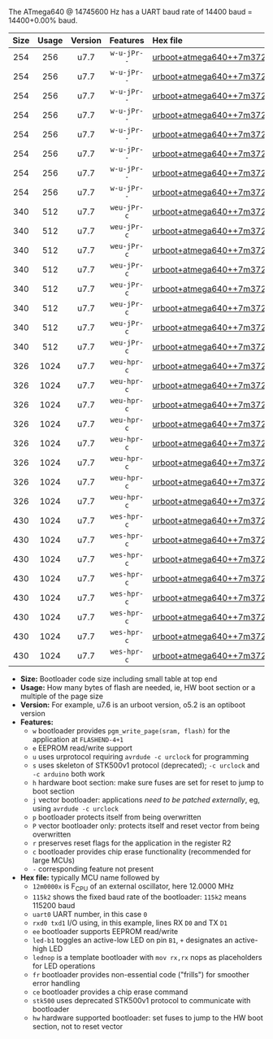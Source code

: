 The ATmega640 @ 14745600 Hz has a UART baud rate of 14400 baud = 14400+0.00% baud.

|Size|Usage|Version|Features|Hex file|
|:-:|:-:|:-:|:-:|:--|
|254|256|u7.7|`w-u-jPr--`|[urboot+atmega640++7m3728x++++7k2_uart0_rxe0_txe1_led+b7_fr.hex](https://raw.githubusercontent.com/stefanrueger/urboot.hex/main/mcus/atmega640/external_oscillator/fcpu++7m3728_Hz/br++++7k2_bps/urboot+atmega640++7m3728x++++7k2_uart0_rxe0_txe1_led+b7_fr.hex)|
|254|256|u7.7|`w-u-jPr--`|[urboot+atmega640++7m3728x++++7k2_uart0_rxe0_txe1_lednop_fr.hex](https://raw.githubusercontent.com/stefanrueger/urboot.hex/main/mcus/atmega640/external_oscillator/fcpu++7m3728_Hz/br++++7k2_bps/urboot+atmega640++7m3728x++++7k2_uart0_rxe0_txe1_lednop_fr.hex)|
|254|256|u7.7|`w-u-jPr--`|[urboot+atmega640++7m3728x++++7k2_uart1_rxd2_txd3_led+b7_fr.hex](https://raw.githubusercontent.com/stefanrueger/urboot.hex/main/mcus/atmega640/external_oscillator/fcpu++7m3728_Hz/br++++7k2_bps/urboot+atmega640++7m3728x++++7k2_uart1_rxd2_txd3_led+b7_fr.hex)|
|254|256|u7.7|`w-u-jPr--`|[urboot+atmega640++7m3728x++++7k2_uart1_rxd2_txd3_lednop_fr.hex](https://raw.githubusercontent.com/stefanrueger/urboot.hex/main/mcus/atmega640/external_oscillator/fcpu++7m3728_Hz/br++++7k2_bps/urboot+atmega640++7m3728x++++7k2_uart1_rxd2_txd3_lednop_fr.hex)|
|254|256|u7.7|`w-u-jPr--`|[urboot+atmega640++7m3728x++++7k2_uart2_rxh0_txh1_led+b7_fr.hex](https://raw.githubusercontent.com/stefanrueger/urboot.hex/main/mcus/atmega640/external_oscillator/fcpu++7m3728_Hz/br++++7k2_bps/urboot+atmega640++7m3728x++++7k2_uart2_rxh0_txh1_led+b7_fr.hex)|
|254|256|u7.7|`w-u-jPr--`|[urboot+atmega640++7m3728x++++7k2_uart2_rxh0_txh1_lednop_fr.hex](https://raw.githubusercontent.com/stefanrueger/urboot.hex/main/mcus/atmega640/external_oscillator/fcpu++7m3728_Hz/br++++7k2_bps/urboot+atmega640++7m3728x++++7k2_uart2_rxh0_txh1_lednop_fr.hex)|
|254|256|u7.7|`w-u-jPr--`|[urboot+atmega640++7m3728x++++7k2_uart3_rxj0_txj1_led+b7_fr.hex](https://raw.githubusercontent.com/stefanrueger/urboot.hex/main/mcus/atmega640/external_oscillator/fcpu++7m3728_Hz/br++++7k2_bps/urboot+atmega640++7m3728x++++7k2_uart3_rxj0_txj1_led+b7_fr.hex)|
|254|256|u7.7|`w-u-jPr--`|[urboot+atmega640++7m3728x++++7k2_uart3_rxj0_txj1_lednop_fr.hex](https://raw.githubusercontent.com/stefanrueger/urboot.hex/main/mcus/atmega640/external_oscillator/fcpu++7m3728_Hz/br++++7k2_bps/urboot+atmega640++7m3728x++++7k2_uart3_rxj0_txj1_lednop_fr.hex)|
|340|512|u7.7|`weu-jPr-c`|[urboot+atmega640++7m3728x++++7k2_uart0_rxe0_txe1_ee_led+b7_fr_ce.hex](https://raw.githubusercontent.com/stefanrueger/urboot.hex/main/mcus/atmega640/external_oscillator/fcpu++7m3728_Hz/br++++7k2_bps/urboot+atmega640++7m3728x++++7k2_uart0_rxe0_txe1_ee_led+b7_fr_ce.hex)|
|340|512|u7.7|`weu-jPr-c`|[urboot+atmega640++7m3728x++++7k2_uart0_rxe0_txe1_ee_lednop_fr_ce.hex](https://raw.githubusercontent.com/stefanrueger/urboot.hex/main/mcus/atmega640/external_oscillator/fcpu++7m3728_Hz/br++++7k2_bps/urboot+atmega640++7m3728x++++7k2_uart0_rxe0_txe1_ee_lednop_fr_ce.hex)|
|340|512|u7.7|`weu-jPr-c`|[urboot+atmega640++7m3728x++++7k2_uart1_rxd2_txd3_ee_led+b7_fr_ce.hex](https://raw.githubusercontent.com/stefanrueger/urboot.hex/main/mcus/atmega640/external_oscillator/fcpu++7m3728_Hz/br++++7k2_bps/urboot+atmega640++7m3728x++++7k2_uart1_rxd2_txd3_ee_led+b7_fr_ce.hex)|
|340|512|u7.7|`weu-jPr-c`|[urboot+atmega640++7m3728x++++7k2_uart1_rxd2_txd3_ee_lednop_fr_ce.hex](https://raw.githubusercontent.com/stefanrueger/urboot.hex/main/mcus/atmega640/external_oscillator/fcpu++7m3728_Hz/br++++7k2_bps/urboot+atmega640++7m3728x++++7k2_uart1_rxd2_txd3_ee_lednop_fr_ce.hex)|
|340|512|u7.7|`weu-jPr-c`|[urboot+atmega640++7m3728x++++7k2_uart2_rxh0_txh1_ee_led+b7_fr_ce.hex](https://raw.githubusercontent.com/stefanrueger/urboot.hex/main/mcus/atmega640/external_oscillator/fcpu++7m3728_Hz/br++++7k2_bps/urboot+atmega640++7m3728x++++7k2_uart2_rxh0_txh1_ee_led+b7_fr_ce.hex)|
|340|512|u7.7|`weu-jPr-c`|[urboot+atmega640++7m3728x++++7k2_uart2_rxh0_txh1_ee_lednop_fr_ce.hex](https://raw.githubusercontent.com/stefanrueger/urboot.hex/main/mcus/atmega640/external_oscillator/fcpu++7m3728_Hz/br++++7k2_bps/urboot+atmega640++7m3728x++++7k2_uart2_rxh0_txh1_ee_lednop_fr_ce.hex)|
|340|512|u7.7|`weu-jPr-c`|[urboot+atmega640++7m3728x++++7k2_uart3_rxj0_txj1_ee_led+b7_fr_ce.hex](https://raw.githubusercontent.com/stefanrueger/urboot.hex/main/mcus/atmega640/external_oscillator/fcpu++7m3728_Hz/br++++7k2_bps/urboot+atmega640++7m3728x++++7k2_uart3_rxj0_txj1_ee_led+b7_fr_ce.hex)|
|340|512|u7.7|`weu-jPr-c`|[urboot+atmega640++7m3728x++++7k2_uart3_rxj0_txj1_ee_lednop_fr_ce.hex](https://raw.githubusercontent.com/stefanrueger/urboot.hex/main/mcus/atmega640/external_oscillator/fcpu++7m3728_Hz/br++++7k2_bps/urboot+atmega640++7m3728x++++7k2_uart3_rxj0_txj1_ee_lednop_fr_ce.hex)|
|326|1024|u7.7|`weu-hpr-c`|[urboot+atmega640++7m3728x++++7k2_uart0_rxe0_txe1_ee_led+b7_fr_ce_hw.hex](https://raw.githubusercontent.com/stefanrueger/urboot.hex/main/mcus/atmega640/external_oscillator/fcpu++7m3728_Hz/br++++7k2_bps/urboot+atmega640++7m3728x++++7k2_uart0_rxe0_txe1_ee_led+b7_fr_ce_hw.hex)|
|326|1024|u7.7|`weu-hpr-c`|[urboot+atmega640++7m3728x++++7k2_uart0_rxe0_txe1_ee_lednop_fr_ce_hw.hex](https://raw.githubusercontent.com/stefanrueger/urboot.hex/main/mcus/atmega640/external_oscillator/fcpu++7m3728_Hz/br++++7k2_bps/urboot+atmega640++7m3728x++++7k2_uart0_rxe0_txe1_ee_lednop_fr_ce_hw.hex)|
|326|1024|u7.7|`weu-hpr-c`|[urboot+atmega640++7m3728x++++7k2_uart1_rxd2_txd3_ee_led+b7_fr_ce_hw.hex](https://raw.githubusercontent.com/stefanrueger/urboot.hex/main/mcus/atmega640/external_oscillator/fcpu++7m3728_Hz/br++++7k2_bps/urboot+atmega640++7m3728x++++7k2_uart1_rxd2_txd3_ee_led+b7_fr_ce_hw.hex)|
|326|1024|u7.7|`weu-hpr-c`|[urboot+atmega640++7m3728x++++7k2_uart1_rxd2_txd3_ee_lednop_fr_ce_hw.hex](https://raw.githubusercontent.com/stefanrueger/urboot.hex/main/mcus/atmega640/external_oscillator/fcpu++7m3728_Hz/br++++7k2_bps/urboot+atmega640++7m3728x++++7k2_uart1_rxd2_txd3_ee_lednop_fr_ce_hw.hex)|
|326|1024|u7.7|`weu-hpr-c`|[urboot+atmega640++7m3728x++++7k2_uart2_rxh0_txh1_ee_led+b7_fr_ce_hw.hex](https://raw.githubusercontent.com/stefanrueger/urboot.hex/main/mcus/atmega640/external_oscillator/fcpu++7m3728_Hz/br++++7k2_bps/urboot+atmega640++7m3728x++++7k2_uart2_rxh0_txh1_ee_led+b7_fr_ce_hw.hex)|
|326|1024|u7.7|`weu-hpr-c`|[urboot+atmega640++7m3728x++++7k2_uart2_rxh0_txh1_ee_lednop_fr_ce_hw.hex](https://raw.githubusercontent.com/stefanrueger/urboot.hex/main/mcus/atmega640/external_oscillator/fcpu++7m3728_Hz/br++++7k2_bps/urboot+atmega640++7m3728x++++7k2_uart2_rxh0_txh1_ee_lednop_fr_ce_hw.hex)|
|326|1024|u7.7|`weu-hpr-c`|[urboot+atmega640++7m3728x++++7k2_uart3_rxj0_txj1_ee_led+b7_fr_ce_hw.hex](https://raw.githubusercontent.com/stefanrueger/urboot.hex/main/mcus/atmega640/external_oscillator/fcpu++7m3728_Hz/br++++7k2_bps/urboot+atmega640++7m3728x++++7k2_uart3_rxj0_txj1_ee_led+b7_fr_ce_hw.hex)|
|326|1024|u7.7|`weu-hpr-c`|[urboot+atmega640++7m3728x++++7k2_uart3_rxj0_txj1_ee_lednop_fr_ce_hw.hex](https://raw.githubusercontent.com/stefanrueger/urboot.hex/main/mcus/atmega640/external_oscillator/fcpu++7m3728_Hz/br++++7k2_bps/urboot+atmega640++7m3728x++++7k2_uart3_rxj0_txj1_ee_lednop_fr_ce_hw.hex)|
|430|1024|u7.7|`wes-hpr-c`|[urboot+atmega640++7m3728x++++7k2_uart0_rxe0_txe1_ee_led+b7_fr_ce_stk500_hw.hex](https://raw.githubusercontent.com/stefanrueger/urboot.hex/main/mcus/atmega640/external_oscillator/fcpu++7m3728_Hz/br++++7k2_bps/urboot+atmega640++7m3728x++++7k2_uart0_rxe0_txe1_ee_led+b7_fr_ce_stk500_hw.hex)|
|430|1024|u7.7|`wes-hpr-c`|[urboot+atmega640++7m3728x++++7k2_uart0_rxe0_txe1_ee_lednop_fr_ce_stk500_hw.hex](https://raw.githubusercontent.com/stefanrueger/urboot.hex/main/mcus/atmega640/external_oscillator/fcpu++7m3728_Hz/br++++7k2_bps/urboot+atmega640++7m3728x++++7k2_uart0_rxe0_txe1_ee_lednop_fr_ce_stk500_hw.hex)|
|430|1024|u7.7|`wes-hpr-c`|[urboot+atmega640++7m3728x++++7k2_uart1_rxd2_txd3_ee_led+b7_fr_ce_stk500_hw.hex](https://raw.githubusercontent.com/stefanrueger/urboot.hex/main/mcus/atmega640/external_oscillator/fcpu++7m3728_Hz/br++++7k2_bps/urboot+atmega640++7m3728x++++7k2_uart1_rxd2_txd3_ee_led+b7_fr_ce_stk500_hw.hex)|
|430|1024|u7.7|`wes-hpr-c`|[urboot+atmega640++7m3728x++++7k2_uart1_rxd2_txd3_ee_lednop_fr_ce_stk500_hw.hex](https://raw.githubusercontent.com/stefanrueger/urboot.hex/main/mcus/atmega640/external_oscillator/fcpu++7m3728_Hz/br++++7k2_bps/urboot+atmega640++7m3728x++++7k2_uart1_rxd2_txd3_ee_lednop_fr_ce_stk500_hw.hex)|
|430|1024|u7.7|`wes-hpr-c`|[urboot+atmega640++7m3728x++++7k2_uart2_rxh0_txh1_ee_led+b7_fr_ce_stk500_hw.hex](https://raw.githubusercontent.com/stefanrueger/urboot.hex/main/mcus/atmega640/external_oscillator/fcpu++7m3728_Hz/br++++7k2_bps/urboot+atmega640++7m3728x++++7k2_uart2_rxh0_txh1_ee_led+b7_fr_ce_stk500_hw.hex)|
|430|1024|u7.7|`wes-hpr-c`|[urboot+atmega640++7m3728x++++7k2_uart2_rxh0_txh1_ee_lednop_fr_ce_stk500_hw.hex](https://raw.githubusercontent.com/stefanrueger/urboot.hex/main/mcus/atmega640/external_oscillator/fcpu++7m3728_Hz/br++++7k2_bps/urboot+atmega640++7m3728x++++7k2_uart2_rxh0_txh1_ee_lednop_fr_ce_stk500_hw.hex)|
|430|1024|u7.7|`wes-hpr-c`|[urboot+atmega640++7m3728x++++7k2_uart3_rxj0_txj1_ee_led+b7_fr_ce_stk500_hw.hex](https://raw.githubusercontent.com/stefanrueger/urboot.hex/main/mcus/atmega640/external_oscillator/fcpu++7m3728_Hz/br++++7k2_bps/urboot+atmega640++7m3728x++++7k2_uart3_rxj0_txj1_ee_led+b7_fr_ce_stk500_hw.hex)|
|430|1024|u7.7|`wes-hpr-c`|[urboot+atmega640++7m3728x++++7k2_uart3_rxj0_txj1_ee_lednop_fr_ce_stk500_hw.hex](https://raw.githubusercontent.com/stefanrueger/urboot.hex/main/mcus/atmega640/external_oscillator/fcpu++7m3728_Hz/br++++7k2_bps/urboot+atmega640++7m3728x++++7k2_uart3_rxj0_txj1_ee_lednop_fr_ce_stk500_hw.hex)|

- **Size:** Bootloader code size including small table at top end
- **Usage:** How many bytes of flash are needed, ie, HW boot section or a multiple of the page size
- **Version:** For example, u7.6 is an urboot version, o5.2 is an optiboot version
- **Features:**
  + `w` bootloader provides `pgm_write_page(sram, flash)` for the application at `FLASHEND-4+1`
  + `e` EEPROM read/write support
  + `u` uses urprotocol requiring `avrdude -c urclock` for programming
  + `s` uses skeleton of STK500v1 protocol (deprecated); `-c urclock` and `-c arduino` both work
  + `h` hardware boot section: make sure fuses are set for reset to jump to boot section
  + `j` vector bootloader: applications *need to be patched externally*, eg, using `avrdude -c urclock`
  + `p` bootloader protects itself from being overwritten
  + `P` vector bootloader only: protects itself and reset vector from being overwritten
  + `r` preserves reset flags for the application in the register R2
  + `c` bootloader provides chip erase functionality (recommended for large MCUs)
  + `-` corresponding feature not present
- **Hex file:** typically MCU name followed by
  + `12m0000x` is F<sub>CPU</sub> of an external oscillator, here 12.0000 MHz
  + `115k2` shows the fixed baud rate of the bootloader: `115k2` means 115200 baud
  + `uart0` UART number, in this case `0`
  + `rxd0 txd1` I/O using, in this example, lines RX `D0` and TX `D1`
  + `ee` bootloader supports EEPROM read/write
  + `led-b1` toggles an active-low LED on pin `B1`, `+` designates an active-high LED
  + `lednop` is a template bootloader with `mov rx,rx` nops as placeholders for LED operations
  + `fr` bootloader provides non-essential code ("frills") for smoother error handling
  + `ce` bootloader provides a chip erase command
  + `stk500` uses deprecated STK500v1 protocol to communicate with bootloader
  + `hw` hardware supported bootloader: set fuses to jump to the HW boot section, not to reset vector
